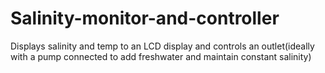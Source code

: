 # Salinity-monitor-and-controller
Displays salinity and temp to an LCD display and controls an outlet(ideally with a pump connected to add freshwater and maintain constant salinity)

